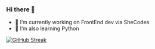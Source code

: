 ### Hi there 👋

- 🔭 I’m currently working on FrontEnd dev via SheCodes
- 🌱 I’m also learning Python 

[![GitHub Streak](http://github-readme-streak-stats.herokuapp.com?user=pantearezaee&theme=highcontrast&hide_border=true&date_format=M%20j%5B%2C%20Y%5D)](https://git.io/streak-stats)
